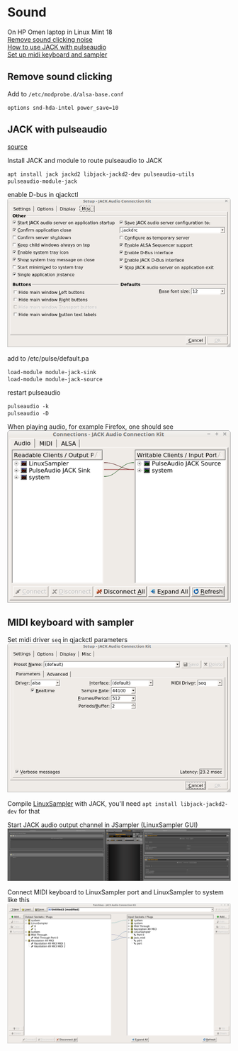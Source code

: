 # Sound
On HP Omen laptop in Linux Mint 18  
[Remove sound clicking noise](#remove_sound_clicking)  
[How to use JACK with pulseaudio](#jack_with_pulseaudio)  
[Set up midi keyboard and sampler](#midi_keyboard_with_sampler)  

## Remove sound clicking
Add to `/etc/modprobe.d/alsa-base.conf`
```
options snd-hda-intel power_save=10
```

## JACK with pulseaudio
[source](https://askubuntu.com/questions/572120/how-to-use-jack-and-pulseaudio-alsa-at-the-same-time-on-the-same-audio-device)  

Install JACK and module to route pulseaudio to JACK  
```
apt install jack jackd2 libjack-jackd2-dev pulseaudio-utils pulseaudio-module-jack
```

enable D-bus in qjackctl
![](./qjackctl-misc-settings.png)

add to /etc/pulse/default.pa  
```
load-module module-jack-sink
load-module module-jack-source
```

restart pulseaudio
```
pulseaudio -k
pulseaudio -D
```

When playing audio, for example Firefox, one should see
![](./qjackctl-audio-connections.png)

## MIDI keyboard with sampler
Set midi driver `seq` in qjackctl parameters  
![](./qjackctl-parameters.png)  

Compile [LinuxSampler](https://linuxsampler.org) with JACK, you'll need `apt install libjack-jackd2-dev` for that  

Start JACK audio output channel in JSampler (LinuxSampler GUI)
![](./jsampler.png)  

Connect MIDI keyboard to LinuxSampler port and LinuxSampler to system like this
![](./qjackctl-midi-patchbay.png)
